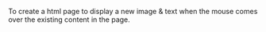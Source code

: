 To create a html page to display a new image & text when the mouse comes over the existing content in the page.
